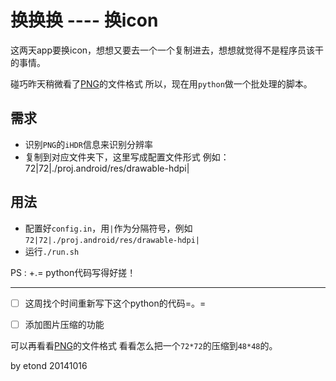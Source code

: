换换换 ---- 换icon
==================

这两天app要换icon，想想又要去一个一个复制进去，想想就觉得不是程序员该干的事情。

碰巧昨天稍微看了[PNG](http://blog.csdn.net/bisword/article/details/2777121)的文件格式
所以，现在用`python`做一个批处理的脚本。

## 需求

* 识别`PNG`的`iHDR`信息来识别分辨率
* 复制到对应文件夹下，这里写成配置文件形式
    例如：72|72|./proj.android/res/drawable-hdpi|

## 用法

* 配置好`config.in`，用`|`作为分隔符号，例如`72|72|./proj.android/res/drawable-hdpi|`
* 运行`./run.sh`


PS : +.= python代码写得好搓！

----------------------------------------------

- [ ] 这周找个时间重新写下这个python的代码=。=

- [ ] 添加图片压缩的功能 

可以再看看[PNG](http://blog.csdn.net/bisword/article/details/2777121)的文件格式
看看怎么把一个`72*72`的压缩到`48*48`的。

by etond 20141016


